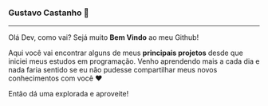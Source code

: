 <!--
**duartecgustavo/duartecgustavo** is a ✨ _special_ ✨ repository because its `README.md` (this file) appears on your GitHub profile.

Here are some ideas to get you started:

- 🔭 I’m currently working on ...
- 🌱 I’m currently learning ...
- 👯 I’m looking to collaborate on ...
- 🤔 I’m looking for help with ...
- 💬 Ask me about ...
- 📫 How to reach me: ...
- 😄 Pronouns: ...
- ⚡ Fun fact: ...
-->
### Gustavo Castanho :rocket:
---

Olá Dev, como vai? Sejá muito **Bem Vindo** ao meu Github!

Aqui você vai encontrar alguns de meus **principais projetos** desde que iniciei meus estudos em programação. Venho aprendendo mais a cada dia e nada faria sentido se eu não pudesse compartilhar meus novos conhecimentos com você :heart:

Então dá uma explorada e aproveite!

